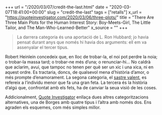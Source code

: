 +++
url = "/2020/03/07/credit-the-last.html"
date = "2020-03-07T18:41:00+00:00"
slug = "credit-the-last"
tags = ["retalls"]
x_url = "https://quoteinvestigator.com/2020/03/06/three-plots/"
title = "There Are Three Main Plots for the Human Interest Story: Boy-Meets-Girl, The Little Tailor, and The Man-Who-Learned-Better"
x_source = ""
+++


> La darrera categoria és una aportació de L. Ron Hubbard; jo havia pensat durant anys que només hi havia dos arguments: ell em va assenyalar el tercer tipus.

Robert Heinlein concedeix que, en lloc de trobar-la, el noi pot perdre la noia; o trobar-la massa tard; o trobar-ne més d’una; o renunciar-hi… No caldrà que aclarim, avui, que tampoc no tenen per què ser un xic i una xica, ni en aquest ordre. Es tractaria, doncs, de qualsevol mena d’història d’amor, o més prompte d’enamorament. La segona categoria, el [sastre valent](https://ca.wikipedia.org/wiki/El_sastre_valent), es refereix a l’individu menor que fa una gran feta. La tercera és la història d’algú que, confrontat amb els fets, ha de canviar la seua visió de les coses.

Addicionalment, [Quote Investigator](https://quoteinvestigator.com/2020/03/06/three-plots/) enllaça dues altres categoritzacions alternatives, una de Borges amb quatre tipus i l’altra amb només dos. Ens agraden els esquemes, com més simples millor.
